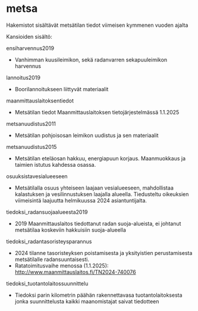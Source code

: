# metsa


Hakemistot sisältävät metsätilan tiedot viimeisen kymmenen vuoden ajalta

Kansioiden sisältö:


ensiharvennus2019

- Vanhimman kuusileimikon, sekä radanvarren sekapuuleimikon harvennus


lannoitus2019

- Boorilannoitukseen liittyvät materiaalit


maanmittauslaitoksentiedot

- Metsätilan tiedot Maanmittauslaitoksen tietojärjestelmässä 1.1.2025


metsanuudistus2011

- Metsätilan pohjoisosan leimikon uudistus ja sen materiaalit


metsanuudistus2015

- Metsätilan eteläosan hakkuu, energiapuun korjaus. Maanmuokkaus ja taimien istutus kahdessa osassa.


osuuksistavesialueeseen

- Metsätilalla osuus yhteiseen laajaan vesialueeseen, mahdollistaa kalastuksen ja vesilinnustuksen laajalla alueella. Tiedusteltu oikeuksien viimeisintä laajuutta helmikuussa 2024 asiantuntijalta.


tiedoksi_radansuojaalueesta2019

- 2019 Maanmittauslaitos tiedottanut radan suoja-alueista, ei johtanut metsätilaa koskeviin hakkuisiin suoja-alueella


tiedoksi_radantasoristeysparannus

- 2024 tilanne tasoristeyksen poistamisesta ja yksityistien perustamisesta metsätilalle radansuuntaisesti.
- Ratatoimitusvaihe menossa (1.1.2025): http://www.maanmittauslaitos.fi/TN2024-740076

tiedoksi_tuotantolaitossuunnittelu

- Tiedoksi parin kilometrin päähän rakennettavasa tuotantolaitoksesta jonka suunnittelusta kaikki maanomistajat saivat tiedotteen